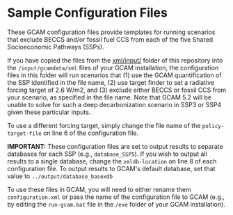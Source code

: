 # Sample Configuration Files

These GCAM configuration files provide templates for running scenarios that exclude BECCS and/or fossil fuel CCS from each of the five Shared Socioeconomic Pathways (SSPs).

If you have copied the files from the [xml/input/](../../input) folder of this repository into the `/input/gcamdata/xml` files of your GCAM installation, the configuration files in this folder will run scenarios that (1) use the GCAM quantification of the SSP identified in the file name, (2) use target finder to set a radiative forcing target of 2.6 W/m2, and (3) exclude either BECCS or fossil CCS from your scenario, as specified in the file name. Note that GCAM 5.2 will be unable to solve for such a deep decarbonization scenario in SSP3 or SSP4 given these particular inputs.

To use a different forcing target, simply change the file name of the `policy-target-file` on line 6 of the configuration file.

**IMPORTANT:** These configuration files are set to output results to separate databases for each SSP (e.g., `database_SSP5`). If you wish to output all results to a single database, change the `xmldb-location` on line 8 of each configuration file. To output results to GCAM's default database, set that value to `../output/database_basexdb`

To use these files in GCAM, you will need to either rename them `configuration.xml` or pass the name of the configuration file to GCAM (e.g., by editing the `run-gcam.bat` file in the `/exe` folder of your GCAM installation).  

